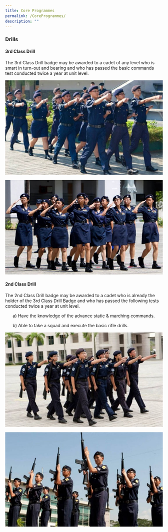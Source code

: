 ```yaml
---
title: Core Programmes
permalink: /CoreProgrammes/
description: ""
---
```

### Drills
#### **3rd Class Drill**

The 3rd Class Drill badge may be awarded to a cadet of any level who is smart in turn-out and bearing and who has passed the basic commands test conducted twice a year at unit level.

![](/images/3rd-Class-Drill-01.jpg)

![](/images/3rd-Class-Drill-02.jpg)

#### **2nd Class Drill**

The 2nd Class Drill badge may be awarded to a cadet who is already the holder of the 3rd Class Drill Badge and who has passed the following tests conducted twice a year at unit level.
<ol>a) Have the knowledge of the advance static & marching commands.</ol>
<ol>b) Able to take a squad and execute the basic rifle drills.</ol>

![](/images/2nd-Class-Drill-01.jpg)

![](/images/2nd-Class-Drill-02.jpg)